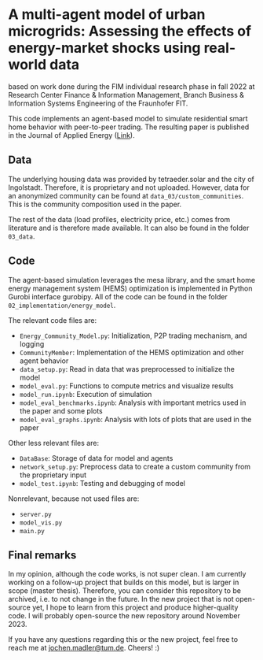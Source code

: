 # A multi-agent model of urban microgrids: Assessing the effects of energy-market shocks using real-world data
based on work done during the FIM individual research phase in fall 2022 at Research Center Finance & Information Management, Branch Business & Information Systems Engineering of the Fraunhofer FIT.

This code implements an agent-based model to simulate residential smart home behavior with peer-to-peer trading. The resulting paper is published in the Journal of Applied Energy ([Link](https://www.sciencedirect.com/science/article/pii/S0306261923005445?via%3Dihub)).

## Data
The underlying housing data was provided by tetraeder.solar and the city of Ingolstadt. Therefore, it is proprietary and not uploaded. However, data for an anonymized community can be found at `data_03/custom_communities`. This is the community composition used in the paper.

The rest of the data (load profiles, electricity price, etc.) comes from literature and is therefore made available. It can also be found in the folder `03_data`.

## Code
The agent-based simulation leverages the mesa library, and the smart home energy management system (HEMS) optimization is implemented in Python Gurobi interface gurobipy. All of the code can be found in the folder `02_implementation/energy_model`.

The relevant code files are:
- `Energy_Community_Model.py`: Initialization, P2P trading mechanism, and logging
- `CommunityMember`: Implementation of the HEMS optimization and other agent behavior
- `data_setup.py`: Read in data that was preprocessed to initialize the model
- `model_eval.py`: Functions to compute metrics and visualize results
- `model_run.ipynb`: Execution of simulation
- `model_eval_benchmarks.ipynb`: Analysis with important metrics used in the paper and some plots
- `model_eval_graphs.ipynb`: Analysis with lots of plots that are used in the paper

Other less relevant files are:
- `DataBase`: Storage of data for model and agents
- `network_setup.py`: Preprocess data to create a custom community from the proprietary input
- `model_test.ipynb`: Testing and debugging of model

Nonrelevant, because not used files are:
- `server.py`
- `model_vis.py`
- `main.py`

## Final remarks
In my opinion, although the code works, is not super clean. I am currently working on a follow-up project that builds on this model, but is larger in scope (master thesis). Therefore, you can consider this repository to be archived, i.e. to not change in the future. In the new project that is not open-source yet, I hope to learn from this project and produce higher-quality code. I will probably open-source the new repository around November 2023.

If you have any questions regarding this or the new project, feel free to reach me at [jochen.madler@tum.de](mailto:jochen.madler@tum.de). Cheers! :)





